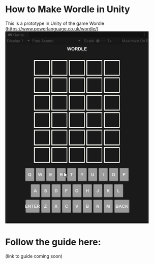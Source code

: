# How to Make Wordle in Unity
This is a prototype in Unity of the game Wordle (https://www.powerlanguage.co.uk/wordle/)
![](https://github.com/LootLocker/wordle-guide-part-1/blob/main/WordlePrototypeGamePlay.gif)

# Follow the guide here:
(link to guide coming soon)


